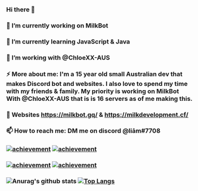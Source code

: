 ### Hi there 👋
### 🔭 I’m currently working on MilkBot
### 🌱 I’m currently learning JavaScript & Java
### 🤔 I’m working with @ChloeXX-AUS
### ⚡ More about me: I'm a 15 year old small Australian dev that makes Discord bot and websites. I also love to spend my time with my friends & family. My priority is working on MilkBot With @ChloeXX-AUS that is is 16 servers as of me making this.
### 💬 Websites https://milkbot.gq/ & https://milkdevelopment.cf/
### 📫 How to reach me: DM me on discord @liām#7708
### [![achievement](https://minecraftskinstealer.com/achievement/31/Achievement+Get%21/Small+dev)](https://minecraftskinstealer.com/achievement) [![achievement](https://minecraftskinstealer.com/achievement/2/Achievement+Get%21/+Learn+JavaScript)](https://minecraftskinstealer.com/achievement)
### [![achievement](https://minecraftskinstealer.com/achievement/34/Achievement+Get%21/Bot+in+15+Servers)](https://minecraftskinstealer.com/achievement) [![achievement](https://minecraftskinstealer.com/achievement/13/Achievement+Get%21/Learn+Java)](https://minecraftskinstealer.com/achievement)
### ![Anurag's github stats](https://github-readme-stats.vercel.app/api?username=liamobr-art&show_icons=true&theme=radical) [![Top Langs](https://github-readme-stats.vercel.app/api/top-langs/?username=liamobr-art&layout=compact&theme=radical)](https://github.com/anuraghazra/github-readme-stats)
